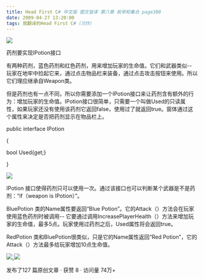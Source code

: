 ```yaml
---
title: Head First C# 中文版 图文皆译 第八章 枚举和集合 page380
date: 2009-04-27 13:20:00
tags: 我翻译的Head First C#（习作）
---
```

![](https://p-blog.csdn.net/images/p_blog_csdn_net/cuipengfei1/EntryImages/20090427/2009-04-27_13-02-54.jpg)

药剂要实现IPotion接口

  

有两种药剂，蓝色药剂和红色药剂，用来增加玩家的生命值。它们和武器类似--
玩家在地牢中捡起它来，通过点击物品栏来装备，通过点击攻击按钮来使用。所以它们理应继承自Weapon类。

  

但是药剂也有一点不同，所以你需要添加一个IPotion接口来让药剂含有额外的行为：增加玩家的生命值。IPotion接口很简单，只需要一个叫做Used的只读属
性，如果玩家还没有使用该药剂它返回false，使用过了就返回true。窗体通过这个属性来决定是否把药剂显示在物品栏上。

  

public interface IPotion

{

bool Used{get;}

}

  

![](https://p-blog.csdn.net/images/p_blog_csdn_net/cuipengfei1/EntryImages/20090427/2009-04-27_13-14-28.jpg)

IPotion  接口使得药剂只可以使用一次。通过该接口也可以判断某个武器是不是药剂：“if（weapon is IPotion）”。

  

BluePotion  类的Name属性要返回“Blue Potion”。它的Attack（）方法会在玩家使用蓝色药剂时被调用--
它要通过调用IncreasePlayerHealth（）方法来增加玩家的生命值，最多5点。玩家使用过药剂之后，Used属性将会返回true。

  

RedPotion  类和BluePotion很类似，只是它的Name属性返回“Red Potion”，它的Attack（）方法最多给玩家增加10点生命值。



[ ![](https://profile.csdnimg.cn/5/2/5/3_cuipengfei1)
![](https://g.csdnimg.cn/static/user-reg-year/1x/11.png)
](https://blog.csdn.net/cuipengfei1)



发布了127 篇原创文章  ·  获赞 8  ·  访问量 74万+

